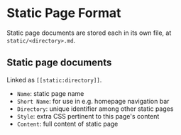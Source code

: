 # Static Page Format

Static page documents are stored each in its own file, at `static/<directory>.md`.

## Static page documents

Linked as `[[static:directory]]`.

* `Name`: static page name
* `Short Name`: for use in e.g. homepage navigation bar
* `Directory`: unique identifier among other static pages
* `Style`: extra CSS pertinent to this page's content
* `Content`: full content of static page
